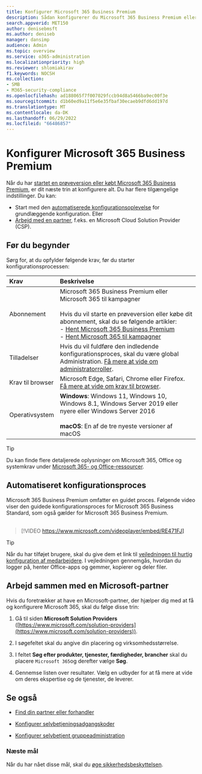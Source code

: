 ```yaml
---
title: Konfigurer Microsoft 365 Business Premium
description: Sådan konfigurerer du Microsoft 365 Business Premium eller arbejder med en løsningsudbyder for at gøre det.
search.appverid: MET150
author: denisebmsft
ms.author: deniseb
manager: dansimp
audience: Admin
ms.topic: overview
ms.service: o365-administration
ms.localizationpriority: high
ms.reviewer: shlomiakirav
f1.keywords: NOCSH
ms.collection:
- SMB
- M365-security-compliance
ms.openlocfilehash: ad188065f7f007029fccb94d8a5466ba9ec00f3e
ms.sourcegitcommit: d1b60ed9a11f5e6e35fbaf30ecaeb9dfd6dd197d
ms.translationtype: MT
ms.contentlocale: da-DK
ms.lasthandoff: 06/29/2022
ms.locfileid: "66486857"
---
```

# <a name="set-up-microsoft-365-business-premium"></a>Konfigurer Microsoft 365 Business Premium

Når du har [startet en prøveversion eller købt Microsoft 365 Business Premium](get-microsoft-365-business-premium.md), er dit næste trin at konfigurere alt. Du har flere tilgængelige indstillinger. Du kan:

- Start med den [automatiserede konfigurationsoplevelse](m365bp-setup.md#guided-setup-process) for grundlæggende konfiguration. Eller
- [Arbejd med en partner](m365bp-setup.md#work-with-a-microsoft-partner), f.eks. en Microsoft Cloud Solution Provider (CSP).

## <a name="before-you-begin"></a>Før du begynder

Sørg for, at du opfylder følgende krav, før du starter konfigurationsprocessen:

| Krav | Beskrivelse |
|:---|:---|
| Abonnement | Microsoft 365 Business Premium eller Microsoft 365 til kampagner <br/><br/> Hvis du vil starte en prøveversion eller købe dit abonnement, skal du se følgende artikler: <br/>- [Hent Microsoft 365 Business Premium](get-microsoft-365-business-premium.md)<br/>- [Hent Microsoft 365 til kampagner](get-microsoft-365-campaigns.md) |
| Tilladelser  | Hvis du vil fuldføre den indledende konfigurationsproces, skal du være global Administration. [Få mere at vide om administratorroller](../admin/add-users/about-admin-roles.md). |
| Krav til browser | Microsoft Edge, Safari, Chrome eller Firefox. [Få mere at vide om krav til browser](https://www.microsoft.com/microsoft-365/microsoft-365-and-office-resources#coreui-heading-uyetipy).  |
| Operativsystem | **Windows**: Windows 11, Windows 10, Windows 8.1, Windows Server 2019 eller nyere eller Windows Server 2016<br/><br/>**macOS**: En af de tre nyeste versioner af macOS |

> [!TIP]
> Du kan finde flere detaljerede oplysninger om Microsoft 365, Office og systemkrav under [Microsoft 365- og Office-ressourcer](https://www.microsoft.com/microsoft-365/microsoft-365-and-office-resources).

## <a name="guided-setup-process"></a>Automatiseret konfigurationsproces

Microsoft 365 Business Premium omfatter en guidet proces. Følgende video viser den guidede konfigurationsproces for Microsoft 365 Business Standard, som også gælder for Microsoft 365 Business Premium.<br/><br/>

> [!VIDEO https://www.microsoft.com/videoplayer/embed/RE471FJ]

> [!TIP]
> Når du har tilføjet brugere, skal du give dem et link til [vejledningen til hurtig konfiguration af medarbejdere](../admin/setup/employee-quick-setup.md). I vejledningen gennemgås, hvordan du logger på, henter Office-apps og gemmer, kopierer og deler filer.

## <a name="work-with-a-microsoft-partner"></a>Arbejd sammen med en Microsoft-partner

Hvis du foretrækker at have en Microsoft-partner, der hjælper dig med at få og konfigurere Microsoft 365, skal du følge disse trin:

1. Gå til siden **Microsoft Solution Providers** ([https://www.microsoft.com/solution-providers](https://www.microsoft.com/solution-providers)).

2. I søgefeltet skal du angive din placering og virksomhedsstørrelse.

3. I feltet **Søg efter produkter, tjenester, færdigheder, brancher** skal du placere `Microsoft 365`og derefter vælge **Søg**.

4. Gennemse listen over resultater. Vælg en udbyder for at få mere at vide om deres ekspertise og de tjenester, de leverer.

## <a name="see-also"></a>Se også

- [Find din partner eller forhandler](../admin/manage/find-your-partner-or-reseller.md)

- [Konfigurer selvbetjeningsadgangskoder](../admin/add-users/let-users-reset-passwords.md)

- [Konfigurer selvbetjent gruppeadministration](/azure/active-directory/enterprise-users/groups-self-service-management)

### <a name="next-objective"></a>Næste mål

Når du har nået disse mål, skal du [øge sikkerhedsbeskyttelsen](m365bp-security-overview.md).
